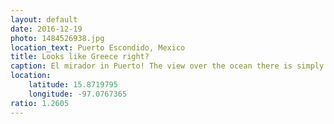 ```yaml
---
layout: default
date: 2016-12-19
photo: 1484526938.jpg
location_text: Puerto Escondido, Mexico
title: Looks like Greece right?
caption: El mirador in Puerto! The view over the ocean there is simply stunning.
location:
    latitude: 15.8719795
    longitude: -97.0767365
ratio: 1.2605
---
```

